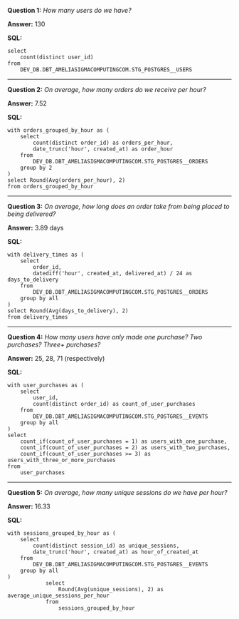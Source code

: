 **Question 1:** *How many users do we have?*

**Answer:** 130

**SQL:**

```
select 
    count(distinct user_id)
from
    DEV_DB.DBT_AMELIASIGMACOMPUTINGCOM.STG_POSTGRES__USERS
```
----

**Question 2:** *On average, how many orders do we receive per hour?*

**Answer:** 7.52

**SQL:**
       
```
with orders_grouped_by_hour as (
    select
        count(distinct order_id) as orders_per_hour,
        date_trunc('hour', created_at) as order_hour
    from
        DEV_DB.DBT_AMELIASIGMACOMPUTINGCOM.STG_POSTGRES__ORDERS
    group by 2
)
select Round(Avg(orders_per_hour), 2)
from orders_grouped_by_hour
```
----

**Question 3:** *On average, how long does an order take from being placed to being delivered?*

**Answer:** 3.89 days

**SQL:**
       
```
with delivery_times as (
    select
        order_id,
        datediff('hour', created_at, delivered_at) / 24 as days_to_delivery
    from
        DEV_DB.DBT_AMELIASIGMACOMPUTINGCOM.STG_POSTGRES__ORDERS
    group by all
)
select Round(Avg(days_to_delivery), 2)
from delivery_times
```
----
    
**Question 4:** *How many users have only made one purchase? Two purchases? Three+ purchases?*

**Answer:** 25, 28, 71 (respectively)

**SQL:**
            
```
with user_purchases as (
    select
        user_id,
        count(distinct order_id) as count_of_user_purchases
    from
        DEV_DB.DBT_AMELIASIGMACOMPUTINGCOM.STG_POSTGRES__EVENTS
    group by all
)
select
    count_if(count_of_user_purchases = 1) as users_with_one_purchase,
    count_if(count_of_user_purchases = 2) as users_with_two_purchases,
    count_if(count_of_user_purchases >= 3) as users_with_three_or_more_purchases
from
    user_purchases
```
----

**Question 5:** *On average, how many unique sessions do we have per hour?*

**Answer:** 16.33

**SQL:**
       
```
with sessions_grouped_by_hour as (
    select
        count(distinct session_id) as unique_sessions,
        date_trunc('hour', created_at) as hour_of_created_at
    from
        DEV_DB.DBT_AMELIASIGMACOMPUTINGCOM.STG_POSTGRES__EVENTS
    group by all
)
            select
                Round(Avg(unique_sessions), 2) as average_unique_sessions_per_hour
            from
                sessions_grouped_by_hour
```
